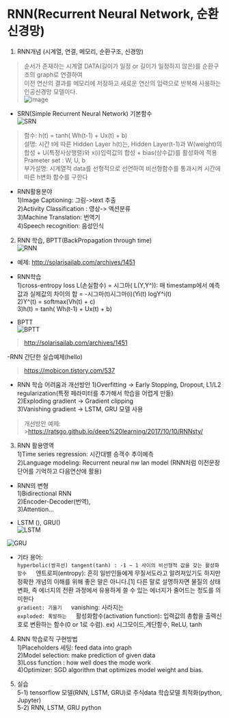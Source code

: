 # RNN(Recurrent Neural Network, 순환신경망)


1. RNN개념 (시계열, 연결, 메모리, 순환구조, 신경망)
> 순서가 존재하는 시계열 DATA(길이가 일정 or 길이가 일정하지 않은)를 순환구조의 graph로 연결하여  
 이전 연산의 결과를 메모리에 저장하고 새로운 연산의 입력으로 반복해 사용하는 인공신경망 모델이다.  
 ![image](https://user-images.githubusercontent.com/45334819/55249812-4e10c180-5290-11e9-845b-b7c0c178276b.png)

 
- SRN(Simple Recurrent Neural Network) 기본함수  
![SRN](https://user-images.githubusercontent.com/45334819/55276744-8076f900-533a-11e9-8b51-e78772b4ecbf.jpg)  
>함수: h(t) = tanh( Wh(t-1) + Ux(t) + b)  
>설명: 시간 t에 따른 Hidden Layer h(t)는, Hidden Layer(t-1)과 W(weight)의 합성 + U(특정사상행렬)와 x(i)입력값의 합성 + bias(상수값)를  활성화에 적용   
>Prameter set : W, U, b  
>부가설명:  시계열적 data를 선형적으로 선언하여 비선형함수를 통과시켜 시간에 따른 h변화 함수를 구한다  
 
- RNN활용분야  
1)Image Captioning: 그림->text 추출  
2)Activity Classification : 영상-> 액션분류  
3)Machine Translation: 번역기  
4)Speech recognition: 음성인식  


2. RNN 학습, BPTT(BackPropagation through time)  
![RNN](https://user-images.githubusercontent.com/45334819/55276773-c6cc5800-533a-11e9-8adf-bad243f03523.jpg)  
- 예제: http://solarisailab.com/archives/1451  
- RNN학습  
 1)cross-entropy loss L(손실함수) = 시그마( L(Y,Y^)): 매 timestamp에서 예측값과 실제값의 차이의 합 = -시그마(t)시그마(i)(Yi(t) logY^i(t)  
 2)Y^(t) = softmax(Vh(t) + c)  
 3)h(t)  = tanh( Wh(t-1) + Ux(t) + b)  

- BPTT  
![BPTT](https://user-images.githubusercontent.com/45334819/55276776-da77be80-533a-11e9-9314-b8a9bffed12b.jpg)  
> http://solarisailab.com/archives/1451


-RNN 간단한 실습예제(hello)
>https://mobicon.tistory.com/537
  
  
- RNN 학습 어려움과 개선방안
1)Overfitting -> Early Stopping, Dropout, L1/L2 regularization(특정 페라미터를 추가해서 학습을 어렵게 만듦)   
2)Exploding gradient -> Gradient clipping  
3)Vanishing gradient -> LSTM, GRU 모델 사용  
>개선방안 예제:  >https://ratsgo.github.io/deep%20learning/2017/10/10/RNNsty/  
  
    
3. RNN 활용영역  
1)Time series regression: 시간대별 승객수 추이예측  
2)Language modeling: Recurrent neural nw lan model (RNN처럼 이전문장단어를 기억하고 다음연산에 활용)  

- RNN의 변형  
1)Bidirectional RNN  
2)Encoder-Decoder(번역),   
3)Attention...  
  
- LSTM (), GRU()  
![LSTM](https://user-images.githubusercontent.com/45334819/55276778-e6fc1700-533a-11e9-9808-115c54c19c98.jpg)  
  
![GRU](https://user-images.githubusercontent.com/45334819/55276781-f4190600-533a-11e9-9ab5-ea25d83ca9e3.jpg)    
  
  
- 기타 용어:  
`hyperbolic(쌍곡선) tangent(tanh) : -1 ~ 1 사이의 비선형적 값을 갖는 활성화 함수  
`엔트로피(entropy):   흔히 일반인들에게 무질서도라고 알려져있기도 하지만 정확한 개념의 이해를 위해 좋은 말은 아니다.[1] 다른 말로 설명하자면 물질의 상태 변화, 즉 에너지의 전환 과정에서 유용하게 쓸 수 있는 에너지가 줄어드는 정도를 의미한다  
`gradient: 기울기  
`vanishing: 사라지는  
`exploded: 폭발하는  
`활성화함수(activation function): 입력값의 총합을 출력신호로 변환하는 함수(0 or 1로 수렴). ex) 시그모이드,계단함수, ReLU, tanh  
  

4. RNN 학습로직 구현방법  
1)Placeholders 세팅: feed data into graph  
2)Model selection: make prediction of given data  
3)Loss function : how well does the mode work   
4)Optimizer: SGD algorithm that optimizes model weight and bias.  

5. 실습  
5-1) tensorflow 모델(RNN, LSTM, GRU)로 주식data 학습모델 최적화(python, Jupyter)  
5-2) RNN, LSTM, GRU python   
